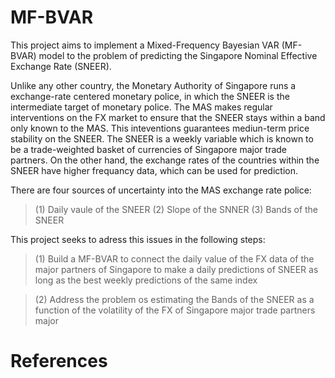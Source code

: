 # MF-BVAR
This project aims to implement a Mixed-Frequency Bayesian VAR (MF-BVAR) model to the problem of predicting the Singapore Nominal Effective Exchange Rate (SNEER).

Unlike any other country, the Monetary Authority of Singapore runs a exchange-rate centered monetary police, in which the SNEER is the intermediate target of monetary police. The MAS makes regular interventions on the FX market to ensure that the SNEER stays within a band only known to the MAS. This inteventions guarantees mediun-term price stability on the SNEER. The SNEER is a weekly variable which is known to be a  trade-weighted  basket  of  currencies of Singapore major trade partners. On the other hand, the exchange rates of the countries within the SNEER have higher frequancy data, which can be used for prediction.

There are four sources of uncertainty into the MAS exchange rate police:

> (1) Daily vaule of the SNEER
> (2) Slope of the SNNER
> (3) Bands of the SNEER

This project seeks to adress this issues in the following steps:

> (1) Build a MF-BVAR to connect the daily value of the FX data of the major partners of Singapore to make a daily predictions of SNEER as long as the best weekly predictions of the same index

> (2) Address the problem os estimating the Bands of the SNEER as a function of the volatility of the FX of Singapore major trade partners major 


# References

